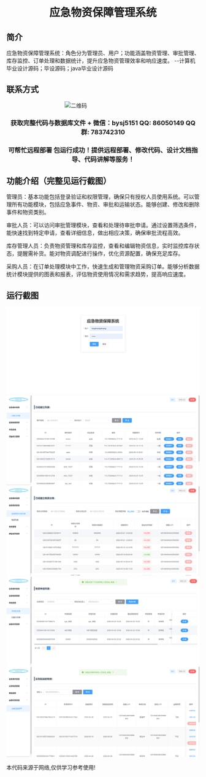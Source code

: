<p><h1 align="center">应急物资保障管理系统</h1></p>

## 简介
应急物资保障管理系统：角色分为管理员、用户；功能涵盖物资管理、审批管理、库存监控、订单处理和数据统计，提升应急物资管理效率和响应速度。    --计算机毕业设计源码；毕设源码；java毕业设计源码


## 联系方式
<img src="https://bs-1329754181.cos.ap-shanghai.myqcloud.com/wx.jpg" alt="二维码" style="display: block; margin: 0 auto;" width="200px">
<p><h3 align="center">获取完整代码与数据库文件 + 微信：bysj5151 QQ: 86050149 QQ群: 783742310</h3></p>
<p><h3 align="center">可帮忙远程部署 包运行成功！提供远程部署、修改代码、设计文档指导、代码讲解等服务！</h3></p>

## 功能介绍（完整见运行截图）
管理员：基本功能包括登录验证和权限管理，确保只有授权人员使用系统。可以管理所有功能模块，包括应急事件、物资、审批和运输状态。能够创建、修改和删除事件和物资类别。

审批人员：可以访问审批管理模块，查看和处理待审批申请。通过设置筛选条件，能快速找到特定申请，查看详细信息，做出相应决策，确保审批流程高效。

库存管理人员：负责物资管理和库存监控，查看和编辑物资信息，实时监控库存状态，提醒需补货。能对物资调配进行操作，优化资源配置，确保充足库存。

采购人员：在订单处理模块中工作，快速生成和管理物资采购订单。能够分析数据统计模块提供的图表和报表，评估物资使用情况和需求趋势，提高响应速度。


## 运行截图
![](imgs/588112-20220922163457254-1239334347.png)
![](imgs/588112-20220922163501849-200192886.png)
![](imgs/588112-20220922163506510-1180537082.png)
![](imgs/588112-20220922163511856-1201066092.png)
![](imgs/588112-20220922163515886-141366690.png)

<p>本代码来源于网络,仅供学习参考使用!</p>
